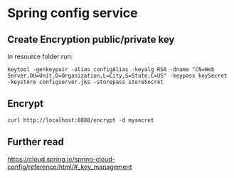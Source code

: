 # Spring config service

## Create Encryption public/private key

In resource folder run:

`keytool -genkeypair -alias configAlias -keyalg RSA -dname "CN=Web Server,OU=Unit,O=Organization,L=City,S=State,C=US" -keypass keySecret -keystore configserver.jks -storepass storeSecret`

## Encrypt

`curl http://localhost:8888/encrypt -d mysecret`

## Further read

https://cloud.spring.io/spring-cloud-config/reference/html/#_key_management
